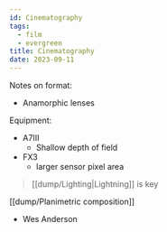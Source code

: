 ```yaml
---
id: Cinematography
tags:
  - film
  - evergreen
title: Cinematography
date: 2023-09-11
---
```


Notes on format:

- Anamorphic lenses

Equipment:

- A7III
  - Shallow depth of field
- FX3
  - larger sensor pixel area

> [[dump/Lighting|Lightning]] is key

[[dump/Planimetric composition]]

- Wes Anderson
